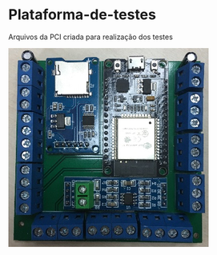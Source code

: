 # Plataforma-de-testes
Arquivos da PCI criada para realização dos testes


![Placa](/image/IMG_7063.JPG)
